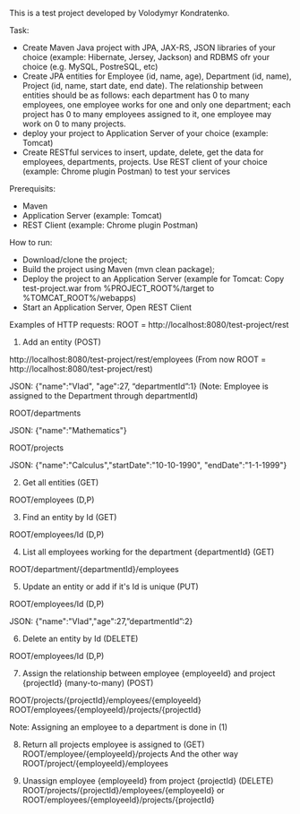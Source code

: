 This is a test project developed by Volodymyr Kondratenko.

Task:


- Create Maven Java project with JPA, JAX-RS, JSON libraries of your choice (example: Hibernate, Jersey, Jackson) and RDBMS ofr your choice (e.g. MySQL, PostreSQL, etc)
- Create JPA entities for Employee (id, name, age), Department (id, name), Project (id, name, start date, end date). The relationship between entities should be as follows: each department has 0 to many employees, one employee works for one and only one department; each project has 0 to many employees assigned to it, one employee may work on 0 to many projects. 
- deploy your project to Application Server of your choice (example: Tomcat)
- Create RESTful services to insert, update, delete, get the data for employees, departments, projects. Use REST client of your choice (example: Chrome plugin Postman) to test your services

Prerequisits:

- Maven
- Application Server (example: Tomcat)
- REST Client (example: Chrome plugin Postman)

How to run:

- Download/clone the project;
- Build the project using Maven (mvn clean package);
- Deploy the project to an Application Server (example for Tomcat: Copy test-project.war from %PROJECT_ROOT%/target to %TOMCAT_ROOT%/webapps)
- Start an Application Server, Open REST Client 

Examples of HTTP requests:
ROOT = http://localhost:8080/test-project/rest 

1) Add an entity (POST)

http://localhost:8080/test-project/rest/employees
(From now ROOT = http://localhost:8080/test-project/rest)

JSON: {"name":"Vlad", "age":27, “departmentId”:1}
(Note: Employee is assigned to the Department through departmentId) 

ROOT/departments

JSON: {"name":"Mathematics"}

ROOT/projects

JSON: {"name":"Calculus","startDate":"10-10-1990", "endDate":"1-1-1999"}

2) Get all entities (GET)

ROOT/employees (D,P)

3)  Find an entity by Id (GET)

ROOT/employees/Id (D,P)

4) List all employees working for the department {departmentId} (GET) 

ROOT/department/{departmentId}/employees

5) Update an entity or add if it's Id is unique (PUT)

ROOT/employees/Id (D,P)

JSON: {"name":"Vlad","age":27,”departmentId”:2}

6) Delete an entity by Id (DELETE)

ROOT/employees/Id (D,P)

7) Assign the relationship between employee {employeeId} and project {projectId}
(many-to-many) (POST)

ROOT/projects/{projectId}/employees/{employeeId}  
ROOT/employees/{employeeId}/projects/{projectId}

Note: Assigning an employee to a department is done in (1)

8) Return all projects employee is assigned to (GET) 
ROOT/employee/{employeeId}/projects
And the other way
ROOT/project/{employeeId}/employees


9) Unassign employee {employeeId} from project {projectId} (DELETE)
ROOT/projects/{projectId}/employees/{employeeId} or 
ROOT/employees/{employeeId}/projects/{projectId}

